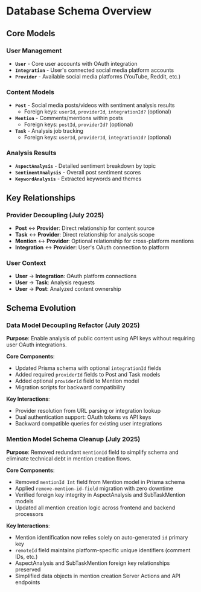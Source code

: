 # Database Schema Overview

## Core Models

### User Management
- **`User`** - Core user accounts with OAuth integration
- **`Integration`** - User's connected social media platform accounts
- **`Provider`** - Available social media platforms (YouTube, Reddit, etc.)

### Content Models
- **`Post`** - Social media posts/videos with sentiment analysis results
  - Foreign keys: `userId`, `providerId`, `integrationId?` (optional)
- **`Mention`** - Comments/mentions within posts
  - Foreign keys: `postId`, `providerId?` (optional)
- **`Task`** - Analysis job tracking
  - Foreign keys: `userId`, `providerId`, `integrationId?` (optional)

### Analysis Results
- **`AspectAnalysis`** - Detailed sentiment breakdown by topic
- **`SentimentAnalysis`** - Overall post sentiment scores
- **`KeywordAnalysis`** - Extracted keywords and themes

## Key Relationships

### Provider Decoupling (July 2025)
- **Post** ↔ **Provider**: Direct relationship for content source
- **Task** ↔ **Provider**: Direct relationship for analysis scope  
- **Mention** ↔ **Provider**: Optional relationship for cross-platform mentions
- **Integration** ↔ **Provider**: User's OAuth connection to platform

### User Context
- **User** → **Integration**: OAuth platform connections
- **User** → **Task**: Analysis requests
- **User** → **Post**: Analyzed content ownership

## Schema Evolution

### Data Model Decoupling Refactor (July 2025)

**Purpose**: Enable analysis of public content using API keys without requiring user OAuth integrations.

**Core Components**:
- Updated Prisma schema with optional `integrationId` fields
- Added required `providerId` fields to Post and Task models
- Added optional `providerId` field to Mention model
- Migration scripts for backward compatibility

**Key Interactions**:
- Provider resolution from URL parsing or integration lookup
- Dual authentication support: OAuth tokens vs API keys
- Backward compatible queries for existing user integrations

### Mention Model Schema Cleanup (July 2025)

**Purpose**: Removed redundant `mentionId` field to simplify schema and eliminate technical debt in mention creation flows.

**Core Components**:
- Removed `mentionId Int` field from Mention model in Prisma schema
- Applied `remove-mention-id-field` migration with zero downtime
- Verified foreign key integrity in AspectAnalysis and SubTaskMention models
- Updated all mention creation logic across frontend and backend processors

**Key Interactions**:
- Mention identification now relies solely on auto-generated `id` primary key
- `remoteId` field maintains platform-specific unique identifiers (comment IDs, etc.)
- AspectAnalysis and SubTaskMention foreign key relationships preserved
- Simplified data objects in mention creation Server Actions and API endpoints
